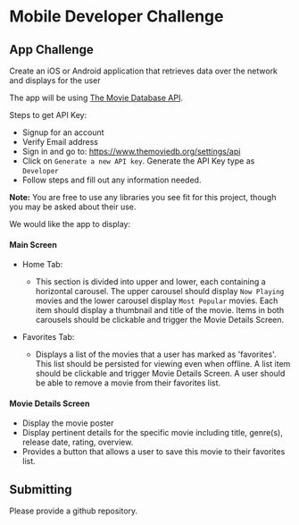 # Mobile Developer Challenge

## App Challenge

Create an iOS or Android application that retrieves data over the network and displays for the user

The app will be using [The Movie Database API](https://www.themoviedb.org/documentation/api).

Steps to get API Key:
- Signup for an account
- Verify Email address
- Sign in and go to: https://www.themoviedb.org/settings/api
- Click on `Generate a new API key`. Generate the API Key type as `Developer`
- Follow steps and fill out any information needed.

**Note:** You are free to use any libraries you see fit for this project, though you may be asked about their use.

We would like the app to display:

#### Main Screen
- Home Tab:
  - This section is divided into upper and lower, each containing a horizontal carousel. The upper carousel should display `Now Playing` movies and the lower carousel display `Most Popular` movies. Each item should display a thumbnail and title of the movie. Items in both carousels should be clickable and trigger the Movie Details Screen.

- Favorites Tab:
  - Displays a list of the movies that a user has marked as 'favorites'. This list should be persisted for viewing even when offline. A list item should be clickable and trigger Movie Details Screen. A user should be able to remove a movie from their favorites list.

#### Movie Details Screen
- Display the movie poster
- Display pertinent details for the specific movie including title, genre(s), release date, rating, overview.
- Provides a button that allows a user to save this movie to their favorites list.


## Submitting

Please provide a github repository.
